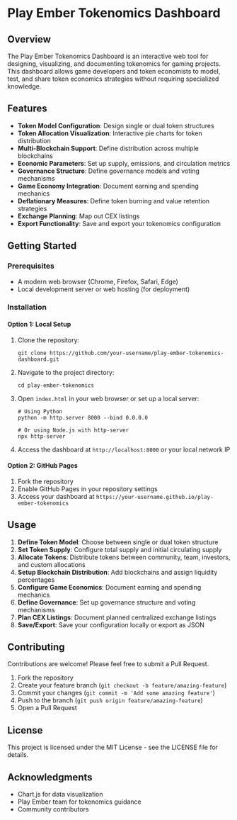 # Play Ember Tokenomics Dashboard

## Overview

The Play Ember Tokenomics Dashboard is an interactive web tool for designing, visualizing, and documenting tokenomics for gaming projects. This dashboard allows game developers and token economists to model, test, and share token economics strategies without requiring specialized knowledge.

## Features

- **Token Model Configuration**: Design single or dual token structures
- **Token Allocation Visualization**: Interactive pie charts for token distribution
- **Multi-Blockchain Support**: Define distribution across multiple blockchains
- **Economic Parameters**: Set up supply, emissions, and circulation metrics
- **Governance Structure**: Define governance models and voting mechanisms
- **Game Economy Integration**: Document earning and spending mechanics
- **Deflationary Measures**: Define token burning and value retention strategies
- **Exchange Planning**: Map out CEX listings
- **Export Functionality**: Save and export your tokenomics configuration

## Getting Started

### Prerequisites

- A modern web browser (Chrome, Firefox, Safari, Edge)
- Local development server or web hosting (for deployment)

### Installation

#### Option 1: Local Setup

1. Clone the repository:
   ```
   git clone https://github.com/your-username/play-ember-tokenomics-dashboard.git
   ```

2. Navigate to the project directory:
   ```
   cd play-ember-tokenomics
   ```

3. Open `index.html` in your web browser or set up a local server:
   ```
   # Using Python
   python -m http.server 8000 --bind 0.0.0.0
   
   # Or using Node.js with http-server
   npx http-server
   ```

4. Access the dashboard at `http://localhost:8000` or your local network IP

#### Option 2: GitHub Pages

1. Fork the repository
2. Enable GitHub Pages in your repository settings
3. Access your dashboard at `https://your-username.github.io/play-ember-tokenomics`

## Usage

1. **Define Token Model**: Choose between single or dual token structure
2. **Set Token Supply**: Configure total supply and initial circulating supply
3. **Allocate Tokens**: Distribute tokens between community, team, investors, and custom allocations
4. **Setup Blockchain Distribution**: Add blockchains and assign liquidity percentages
5. **Configure Game Economics**: Document earning and spending mechanics
6. **Define Governance**: Set up governance structure and voting mechanisms
7. **Plan CEX Listings**: Document planned centralized exchange listings
8. **Save/Export**: Save your configuration locally or export as JSON

## Contributing

Contributions are welcome! Please feel free to submit a Pull Request.

1. Fork the repository
2. Create your feature branch (`git checkout -b feature/amazing-feature`)
3. Commit your changes (`git commit -m 'Add some amazing feature'`)
4. Push to the branch (`git push origin feature/amazing-feature`)
5. Open a Pull Request

## License

This project is licensed under the MIT License - see the LICENSE file for details.

## Acknowledgments

- Chart.js for data visualization
- Play Ember team for tokenomics guidance
- Community contributors 